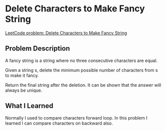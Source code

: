 # Delete Characters to Make Fancy String

[LeetCode problem: Delete Characters to Make Fancy String](https://leetcode.com/problems/delete-characters-to-make-fancy-string/)

## Problem Description

A fancy string is a string where no three consecutive characters are equal.

Given a string s, delete the minimum possible number of characters from s to make it fancy.

Return the final string after the deletion. It can be shown that the answer will always be unique.

## What I Learned

Normally I used to compare characters forward loop. In this problem I learned I can compare characters on backward also.